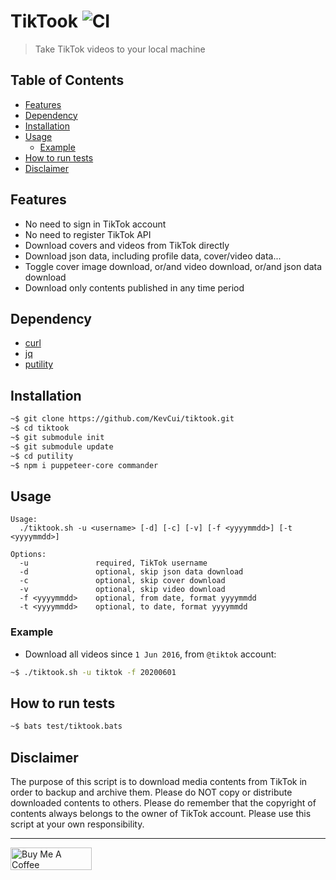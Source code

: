 # TikTook ![CI](https://github.com/KevCui/tiktook/workflows/CI/badge.svg)

> Take TikTok videos to your local machine

## Table of Contents

- [Features](#features)
- [Dependency](#dependency)
- [Installation](#installation)
- [Usage](#usage)
  - [Example](#example)
- [How to run tests](#how-to-run-tests)
- [Disclaimer](#disclaimer)

## Features

- No need to sign in TikTok account
- No need to register TikTok API
- Download covers and videos from TikTok directly
- Download json data, including profile data, cover/video data...
- Toggle cover image download, or/and video download, or/and json data download
- Download only contents published in any time period

## Dependency

- [curl](https://curl.haxx.se/download.html)
- [jq](https://stedolan.github.io/jq/download/)
- [putility](https://github.com/KevCui/pUtility)

## Installation

```bash
~$ git clone https://github.com/KevCui/tiktook.git
~$ cd tiktook
~$ git submodule init
~$ git submodule update
~$ cd putility
~$ npm i puppeteer-core commander
```

## Usage

```
Usage:
  ./tiktook.sh -u <username> [-d] [-c] [-v] [-f <yyyymmdd>] [-t <yyyymmdd>]

Options:
  -u               required, TikTok username
  -d               optional, skip json data download
  -c               optional, skip cover download
  -v               optional, skip video download
  -f <yyyymmdd>    optional, from date, format yyyymmdd
  -t <yyyymmdd>    optional, to date, format yyyymmdd
```

### Example

- Download all videos since `1 Jun 2016`, from `@tiktok` account:

```bash
~$ ./tiktook.sh -u tiktok -f 20200601
```

## How to run tests

```bash
~$ bats test/tiktook.bats
```

## Disclaimer

The purpose of this script is to download media contents from TikTok in order to backup and archive them. Please do NOT copy or distribute downloaded contents to others. Please do remember that the copyright of contents always belongs to the owner of TikTok account. Please use this script at your own responsibility.

---

<a href="https://www.buymeacoffee.com/kevcui" target="_blank"><img src="https://cdn.buymeacoffee.com/buttons/v2/default-orange.png" alt="Buy Me A Coffee" style="height: 36px !important;width: 130px !important;" ></a>
